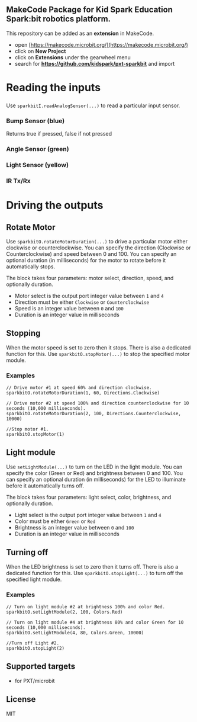 ## MakeCode Package for Kid Spark Education Spark:bit robotics platform.

This repository can be added as an **extension** in MakeCode.

* open [https://makecode.microbit.org/](https://makecode.microbit.org/)
* click on **New Project**
* click on **Extensions** under the gearwheel menu
* search for **https://github.com/kidspark/pxt-sparkbit** and import

# Reading the inputs

###
Use `sparkbitI.readAnalogSensor(...)` to read a particular input sensor.

### Bump Sensor (blue)
Returns true if pressed, false if not pressed

### Angle Sensor  (green)

### Light Sensor (yellow)

### IR Tx/Rx




# Driving the outputs

## Rotate Motor
Use `sparkbitO.rotateMotorDuration(...)` to drive a particular motor either clockwise or counterclockwise.
You can specify the direction (Clockwise or Counterclockwise) and speed between 0 and 100. You can specify an optional duration (in milliseconds) for the motor to rotate before it automatically stops.

The block takes four parameters: motor select, direction, speed, and optionally duration.
* Motor select is the output port integer value between `1` and `4`
* Direction must be either `Clockwise` or `Counterclockwise`
* Speed is an integer value between `0` and `100`
* Duration is an integer value in milliseconds

## Stopping
When the motor speed is set to zero then it stops. There is also a dedicated function for this.
Use `sparkbitO.stopMotor(...)` to stop the specified motor module.

### Examples
```blocks
// Drive motor #1 at speed 60% and direction clockwise.
sparkbitO.rotateMotorDuration(1, 60, Directions.Clockwise)

// Drive motor #2 at speed 100% and direction counterclockwise for 10 seconds (10,000 milliseconds).
sparkbitO.rotateMotorDuration(2, 100, Directions.Counterclockwise, 10000)

//Stop motor #1.
sparkbitO.stopMotor(1)
```


## Light module
Use `setLightModule(...)` to turn on the LED in the light module.
You can specify the color (Green or Red) and brightness between 0 and 100. You can specify an optional duration (in milliseconds) for the LED to illuminate before it automatically turns off.

The block takes four parameters: light select, color, brightness, and optionally duration.
* Light select is the output port integer value between `1` and `4`
* Color must be either `Green` or `Red`
* Brightness is an integer value between `0` and `100`
* Duration is an integer value in milliseconds

## Turning off
When the LED brightness is set to zero then it turns off. There is also a dedicated function for this.
Use `sparkbitO.stopLight(...)` to turn off the specified light module.

### Examples
```blocks
// Turn on light module #2 at brightness 100% and color Red.
sparkbitO.setLightModule(2, 100, Colors.Red)

// Turn on light module #4 at brightness 80% and color Green for 10 seconds (10,000 milliseconds).
sparkbitO.setLightModule(4, 80, Colors.Green, 10000)

//Turn off Light #2.
sparkbitO.stopLight(2)
```


## Supported targets

* for PXT/microbit

## License

MIT
